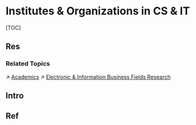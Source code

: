 # Institutes & Organizations in CS & IT

[TOC]



## Res
### Related Topics
↗ [Academics](../Academics/Academics.md)
↗ [Electronic & Information Business Fields Research](../🔑%20CS_Core/Electronic%20&%20Information%20Business%20Fields%20Research/Electronic%20&%20Information%20Business%20Fields%20Research.md)



## Intro



## Ref
